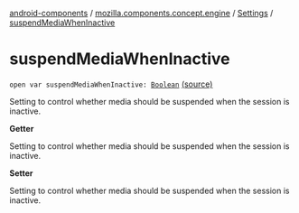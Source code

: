 [android-components](../../index.md) / [mozilla.components.concept.engine](../index.md) / [Settings](index.md) / [suspendMediaWhenInactive](./suspend-media-when-inactive.md)

# suspendMediaWhenInactive

`open var suspendMediaWhenInactive: `[`Boolean`](https://kotlinlang.org/api/latest/jvm/stdlib/kotlin/-boolean/index.html) [(source)](https://github.com/mozilla-mobile/android-components/blob/master/components/concept/engine/src/main/java/mozilla/components/concept/engine/Settings.kt#L161)

Setting to control whether media should be suspended when the session is inactive.

**Getter**

Setting to control whether media should be suspended when the session is inactive.

**Setter**

Setting to control whether media should be suspended when the session is inactive.

